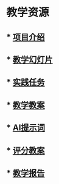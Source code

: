 # 教学资源

## * [项目介绍](/zh-cn/README.md)

## * [教学幻灯片](/zh-cn/slides.md)

## * [实践任务](/zh-cn/exercises.md)

## * [教学教案](/zh-cn/lesson-plan.md)

## * [AI提示词](/zh-cn/prompts.md)

## * [评分教案](/zh-cn/lesson-plan-eval.md)

## * [教学报告](/zh-cn/report.md)
